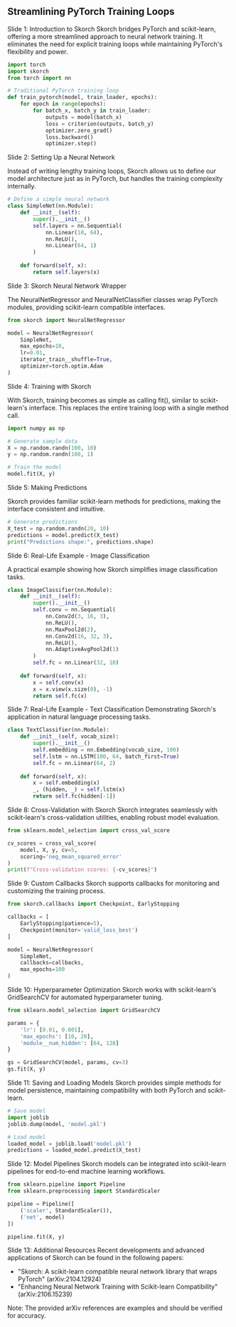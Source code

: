 ## Streamlining PyTorch Training Loops
Slide 1: Introduction to Skorch
Skorch bridges PyTorch and scikit-learn, offering a more streamlined approach to neural network training. It eliminates the need for explicit training loops while maintaining PyTorch's flexibility and power.

```python
import torch
import skorch
from torch import nn

# Traditional PyTorch training loop
def train_pytorch(model, train_loader, epochs):
    for epoch in range(epochs):
        for batch_x, batch_y in train_loader:
            outputs = model(batch_x)
            loss = criterion(outputs, batch_y)
            optimizer.zero_grad()
            loss.backward()
            optimizer.step()
```

Slide 2: Setting Up a Neural Network

Instead of writing lengthy training loops, Skorch allows us to define our model architecture just as in PyTorch, but handles the training complexity internally.

```python
# Define a simple neural network
class SimpleNet(nn.Module):
    def __init__(self):
        super().__init__()
        self.layers = nn.Sequential(
            nn.Linear(10, 64),
            nn.ReLU(),
            nn.Linear(64, 1)
        )
    
    def forward(self, x):
        return self.layers(x)
```

Slide 3: Skorch Neural Network Wrapper

The NeuralNetRegressor and NeuralNetClassifier classes wrap PyTorch modules, providing scikit-learn compatible interfaces.

```python
from skorch import NeuralNetRegressor

model = NeuralNetRegressor(
    SimpleNet,
    max_epochs=10,
    lr=0.01,
    iterator_train__shuffle=True,
    optimizer=torch.optim.Adam
)
```

Slide 4: Training with Skorch

With Skorch, training becomes as simple as calling fit(), similar to scikit-learn's interface. This replaces the entire training loop with a single method call.

```python
import numpy as np

# Generate sample data
X = np.random.randn(100, 10)
y = np.random.randn(100, 1)

# Train the model
model.fit(X, y)
```

Slide 5: Making Predictions

Skorch provides familiar scikit-learn methods for predictions, making the interface consistent and intuitive.

```python
# Generate predictions
X_test = np.random.randn(20, 10)
predictions = model.predict(X_test)
print("Predictions shape:", predictions.shape)
```

Slide 6: Real-Life Example - Image Classification

A practical example showing how Skorch simplifies image classification tasks.

```python
class ImageClassifier(nn.Module):
    def __init__(self):
        super().__init__()
        self.conv = nn.Sequential(
            nn.Conv2d(3, 16, 3),
            nn.ReLU(),
            nn.MaxPool2d(2),
            nn.Conv2d(16, 32, 3),
            nn.ReLU(),
            nn.AdaptiveAvgPool2d(1)
        )
        self.fc = nn.Linear(32, 10)
    
    def forward(self, x):
        x = self.conv(x)
        x = x.view(x.size(0), -1)
        return self.fc(x)
```

Slide 7: Real-Life Example - Text Classification
Demonstrating Skorch's application in natural language processing tasks.

```python
class TextClassifier(nn.Module):
    def __init__(self, vocab_size):
        super().__init__()
        self.embedding = nn.Embedding(vocab_size, 100)
        self.lstm = nn.LSTM(100, 64, batch_first=True)
        self.fc = nn.Linear(64, 2)
    
    def forward(self, x):
        x = self.embedding(x)
        _, (hidden, _) = self.lstm(x)
        return self.fc(hidden[-1])
```

Slide 8: Cross-Validation with Skorch
Skorch integrates seamlessly with scikit-learn's cross-validation utilities, enabling robust model evaluation.

```python
from sklearn.model_selection import cross_val_score

cv_scores = cross_val_score(
    model, X, y, cv=5,
    scoring='neg_mean_squared_error'
)
print(f"Cross-validation scores: {-cv_scores}")
```

Slide 9: Custom Callbacks
Skorch supports callbacks for monitoring and customizing the training process.

```python
from skorch.callbacks import Checkpoint, EarlyStopping

callbacks = [
    EarlyStopping(patience=5),
    Checkpoint(monitor='valid_loss_best')
]

model = NeuralNetRegressor(
    SimpleNet,
    callbacks=callbacks,
    max_epochs=100
)
```

Slide 10: Hyperparameter Optimization
Skorch works with scikit-learn's GridSearchCV for automated hyperparameter tuning.

```python
from sklearn.model_selection import GridSearchCV

params = {
    'lr': [0.01, 0.001],
    'max_epochs': [10, 20],
    'module__num_hidden': [64, 128]
}

gs = GridSearchCV(model, params, cv=3)
gs.fit(X, y)
```

Slide 11: Saving and Loading Models
Skorch provides simple methods for model persistence, maintaining compatibility with both PyTorch and scikit-learn.

```python
# Save model
import joblib
joblib.dump(model, 'model.pkl')

# Load model
loaded_model = joblib.load('model.pkl')
predictions = loaded_model.predict(X_test)
```

Slide 12: Model Pipelines
Skorch models can be integrated into scikit-learn pipelines for end-to-end machine learning workflows.

```python
from sklearn.pipeline import Pipeline
from sklearn.preprocessing import StandardScaler

pipeline = Pipeline([
    ('scaler', StandardScaler()),
    ('net', model)
])

pipeline.fit(X, y)
```

Slide 13: Additional Resources
Recent developments and advanced applications of Skorch can be found in the following papers:

*   "Skorch: A scikit-learn compatible neural network library that wraps PyTorch" (arXiv:2104.12924)
*   "Enhancing Neural Network Training with Scikit-learn Compatibility" (arXiv:2106.15239)

Note: The provided arXiv references are examples and should be verified for accuracy.

